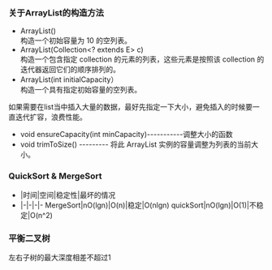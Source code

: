 ### 关于ArrayList的构造方法
- ArrayList()   
构造一个初始容量为 10 的空列表。 
- ArrayList(Collection<? extends E> c)   
          构造一个包含指定 collection 的元素的列表，这些元素是按照该 collection 的迭代器返回它们的顺序排列的。 
- ArrayList(int initialCapacity）  
          构造一个具有指定初始容量的空列表。   
       
 如果需要在list当中插入大量的数据，最好先指定一下大小，避免插入的时候要一直迭代扩容，浪费性能。  
 - void ensureCapacity(int minCapacity)-----------调整大小的函数
 -  void trimToSize() --------- 将此 ArrayList 实例的容量调整为列表的当前大小。 

### QuickSort & MergeSort
- |时间|空间|稳定性|最坏的情况
- |-|-|-|-
MergeSort|nO(lgn)|O(n)|稳定|O(nlgn)
quickSort|nO(lgn)|O(1)|不稳定|O(n^2)

### 平衡二叉树
左右子树的最大深度相差不超过1
